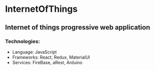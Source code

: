 # InternetOfThings

## Internet of things progressive web application

### Technologies:

- Language: JavaScript
- Frameworks: React, Redux, MaterialUI
- Services: FireBase, aRest, Arduino
